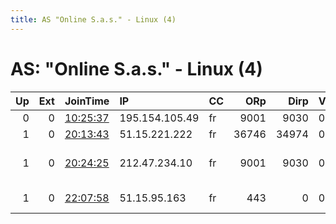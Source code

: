 ```yaml
---
title: AS "Online S.a.s." - Linux (4)
---
```


# AS: "Online S.a.s." - Linux (4)

|   Up |   Ext | JoinTime                                                                                   | IP             | CC   |   ORp |   Dirp | Version   | Contact                      | Nickname        |   eFamMembers |
|-----:|------:|:-------------------------------------------------------------------------------------------|:---------------|:-----|------:|-------:|:----------|:-----------------------------|:----------------|--------------:|
|    0 |     0 | [10:25:37](https://atlas.torproject.org/#details/917863E533D2BECF8BF5EA58B371A6E620C00162) | 195.154.105.49 | fr   |  9001 |   9030 | 0.2.9.14  | nothingactually              | PrismMarine     |             1 |
|    1 |     0 | [20:13:43](https://atlas.torproject.org/#details/2D886F01174919E6C8B9F5D0C41EFBD7A0BA3006) | 51.15.221.222  | fr   | 36746 |  34974 | 0.3.2.9   | G3RARD0                      | H0M3R0891001    |             1 |
|    1 |     0 | [20:24:25](https://atlas.torproject.org/#details/2C008B842A4E34969738B2C576EEF6F195ABF7B7) | 212.47.234.10  | fr   |  9001 |   9030 | 0.3.2.9   | Sysadmin &lt;why AT protonma | EncryptedPotato |             1 |
|    1 |     0 | [22:07:58](https://atlas.torproject.org/#details/EEDA6B694D79B4233F4575CDD22132247E6C2F7E) | 51.15.95.163   | fr   |   443 |      0 | 0.3.2.9   | OnionJuice AT protonmai      | OnionJuice      |             1 |

